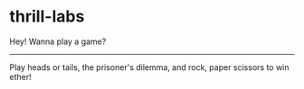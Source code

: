 # thrill-labs

Hey! Wanna play a game?

*** 

Play heads or tails, the prisoner's dilemma, and rock, paper scissors to win ether!
